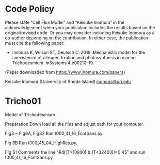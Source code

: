 # Code Policy
Please state “Cell Flux Model” and “Keisuke Inomura” in the acknowledgement when your
publication includes the results based on the original/revised code. Or you may consider
including Keisuke Inomura as a co-author depending on the contribution. In either case, the
publication must cite the following paper:
* Inomura K, Wilson ST, Deutsch C. 2019. Mechanistic model for the coexistence of nitrogen fixation and photosynthesis in marine Trichodesmium. mSystems 4:e00210-19.

(Paper downloaded from https://www.inomura.com/papers)

Keisuke Inomura (University of Rhode Island)
inomura@uri.edu

# Tricho01
Model of Trichodesmium

Preparation
Down load all the files and adjust path for your computer. 

Fig3 ~ Fig6A, FigS2
Run t000_41_16_FontSans.py.

Fig 6B
Run t000_45_04_HighRes.py.

Fig S1
Comments the line "Rd[(T>10800) & (T<32400)]=0.45" and run t000_41_16_FontSans.py.
